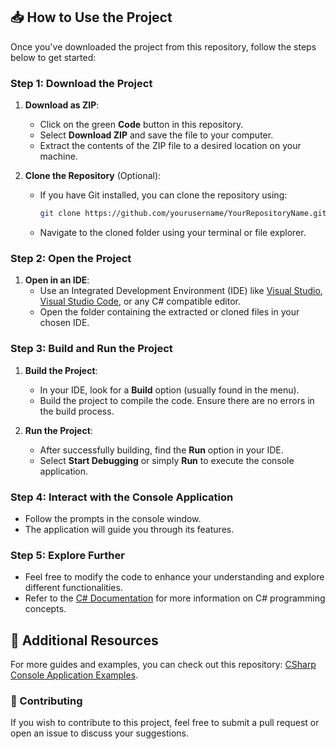 
## 📥 How to Use the Project

Once you've downloaded the project from this repository, follow the steps below to get started:

### Step 1: Download the Project

1. **Download as ZIP**:
   - Click on the green **Code** button in this repository.
   - Select **Download ZIP** and save the file to your computer.
   - Extract the contents of the ZIP file to a desired location on your machine.

2. **Clone the Repository** (Optional):
   - If you have Git installed, you can clone the repository using:
     ```bash
     git clone https://github.com/yourusername/YourRepositoryName.git
     ```
   - Navigate to the cloned folder using your terminal or file explorer.

### Step 2: Open the Project

1. **Open in an IDE**:
   - Use an Integrated Development Environment (IDE) like [Visual Studio](https://visualstudio.microsoft.com/), [Visual Studio Code](https://code.visualstudio.com/), or any C# compatible editor.
   - Open the folder containing the extracted or cloned files in your chosen IDE.

### Step 3: Build and Run the Project

1. **Build the Project**:
   - In your IDE, look for a **Build** option (usually found in the menu).
   - Build the project to compile the code. Ensure there are no errors in the build process.

2. **Run the Project**:
   - After successfully building, find the **Run** option in your IDE.
   - Select **Start Debugging** or simply **Run** to execute the console application.

### Step 4: Interact with the Console Application

- Follow the prompts in the console window.
- The application will guide you through its features.

### Step 5: Explore Further

- Feel free to modify the code to enhance your understanding and explore different functionalities.
- Refer to the [C# Documentation](https://docs.microsoft.com/en-us/dotnet/csharp/) for more information on C# programming concepts.

## 📖 Additional Resources

For more guides and examples, you can check out this repository: [CSharp Console Application Examples](https://github.com/anotherusername/AnotherRepository).

### 🤝 Contributing

If you wish to contribute to this project, feel free to submit a pull request or open an issue to discuss your suggestions.

